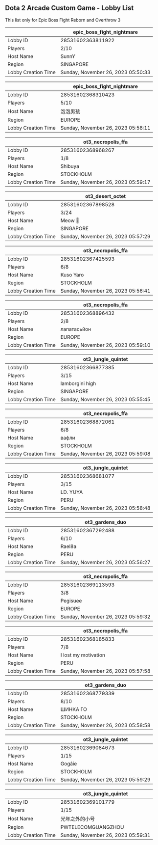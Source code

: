 ## Dota 2 Arcade Custom Game - Lobby List

This list only for Epic Boss Fight Reborn and Overthrow 3

|  | epic_boss_fight_nightmare |
| ------ | ------ |
| Lobby ID | 28531602363811922 |
| Players | 2/10 |
| Host Name | SunnY |
| Region | SINGAPORE |
| Lobby Creation Time | Sunday, November 26, 2023 05:50:33 |


|  | epic_boss_fight_nightmare |
| ------ | ------ |
| Lobby ID | 28531602368310423 |
| Players | 5/10 |
| Host Name | 泡泡男孩 |
| Region | EUROPE |
| Lobby Creation Time | Sunday, November 26, 2023 05:58:11 |


|  | ot3_necropolis_ffa |
| ------ | ------ |
| Lobby ID | 28531602368968267 |
| Players | 1/8 |
| Host Name | Shibuya |
| Region | STOCKHOLM |
| Lobby Creation Time | Sunday, November 26, 2023 05:59:17 |


|  | ot3_desert_octet |
| ------ | ------ |
| Lobby ID | 28531602367898528 |
| Players | 3/24 |
| Host Name | Meow 🐾 |
| Region | SINGAPORE |
| Lobby Creation Time | Sunday, November 26, 2023 05:57:29 |


|  | ot3_necropolis_ffa |
| ------ | ------ |
| Lobby ID | 28531602367425593 |
| Players | 6/8 |
| Host Name | Kuso Yaro |
| Region | STOCKHOLM |
| Lobby Creation Time | Sunday, November 26, 2023 05:56:41 |


|  | ot3_necropolis_ffa |
| ------ | ------ |
| Lobby ID | 28531602368896432 |
| Players | 2/8 |
| Host Name | лапатасьйон |
| Region | EUROPE |
| Lobby Creation Time | Sunday, November 26, 2023 05:59:10 |


|  | ot3_jungle_quintet |
| ------ | ------ |
| Lobby ID | 28531602366877385 |
| Players | 3/15 |
| Host Name | lamborgini high |
| Region | SINGAPORE |
| Lobby Creation Time | Sunday, November 26, 2023 05:55:45 |


|  | ot3_necropolis_ffa |
| ------ | ------ |
| Lobby ID | 28531602368872061 |
| Players | 6/8 |
| Host Name | вафли |
| Region | STOCKHOLM |
| Lobby Creation Time | Sunday, November 26, 2023 05:59:08 |


|  | ot3_jungle_quintet |
| ------ | ------ |
| Lobby ID | 28531602368681077 |
| Players | 3/15 |
| Host Name | LD. YUYA |
| Region | PERU |
| Lobby Creation Time | Sunday, November 26, 2023 05:58:48 |


|  | ot3_gardens_duo |
| ------ | ------ |
| Lobby ID | 28531602367292488 |
| Players | 6/10 |
| Host Name | Rael8a |
| Region | PERU |
| Lobby Creation Time | Sunday, November 26, 2023 05:56:27 |


|  | ot3_necropolis_ffa |
| ------ | ------ |
| Lobby ID | 28531602369113593 |
| Players | 3/8 |
| Host Name | Pegisuee |
| Region | EUROPE |
| Lobby Creation Time | Sunday, November 26, 2023 05:59:32 |


|  | ot3_necropolis_ffa |
| ------ | ------ |
| Lobby ID | 28531602368185833 |
| Players | 7/8 |
| Host Name | I lost my motivation |
| Region | PERU |
| Lobby Creation Time | Sunday, November 26, 2023 05:57:58 |


|  | ot3_gardens_duo |
| ------ | ------ |
| Lobby ID | 28531602368779339 |
| Players | 8/10 |
| Host Name | ШИНКА ГО |
| Region | STOCKHOLM |
| Lobby Creation Time | Sunday, November 26, 2023 05:58:58 |


|  | ot3_jungle_quintet |
| ------ | ------ |
| Lobby ID | 28531602369084673 |
| Players | 1/15 |
| Host Name | Gogâie |
| Region | STOCKHOLM |
| Lobby Creation Time | Sunday, November 26, 2023 05:59:29 |


|  | ot3_jungle_quintet |
| ------ | ------ |
| Lobby ID | 28531602369101779 |
| Players | 1/15 |
| Host Name | 光年之外的小号 |
| Region | PWTELECOMGUANGZHOU |
| Lobby Creation Time | Sunday, November 26, 2023 05:59:31 |


